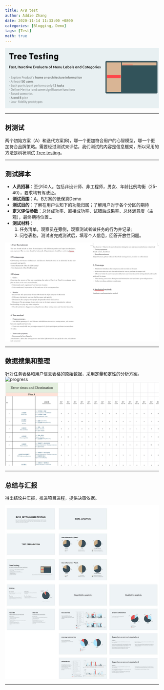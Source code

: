 ```yaml
---
title: A/B test
author: Addie Zhang
date: 2020-11-14 11:33:00 +0800
categories: [Blogging, Demo]
tags: [Test]
math: true
---
```

![tree](/assets/img/sample/02_tree_test/0_tree.png)

---

## 树测试

两个初始方案（A）和迭代方案(B)，哪一个更加符合用户的心智模型，哪一个更加符合品牌策略。需要经过测试来评估，我们测试的内容是信息框架，所以采用的方法是树状测试 [Tree testing](https://www.nngroup.com/articles/tree-testing/)。

---

## 测试脚本
- **人员招募**：至少50人。包括非设计师、非工程师，男女、年龄比例均衡（25-40），要求均有驾驶证。
- **测试范围**：A、B方案的低保真Demo
- **测试目的**：了解在用户认知下的功能归属；了解用户对于各个分区的期待
- **定义评估参数**：总体成功率、直接成功率、试错后成果率、总体满意度（主观），最终期待位置...
- **测试材料**：
  1. 任务清单，观察员在旁侧，观察测试者做任务的行为并记录;
  2. 问卷表格，测试者完成测试后，填写个人信息，回答开放性问题。 

 ![prepare](/assets/img/sample/02_tree_test/1_prepare.png)

---

## 数据搜集和整理

针对任务表格和用户信息表格的原始数据，采用定量和定性的分析方案。
 ![progress](/assets/img/sample/02_tree_test/2_progress.png)
 ![data](/assets/img/sample/02_tree_test/3_raw_data.png)

---


## 总结与汇报

得出结论并汇报，推进项目进程，提供决策依据。

![report](/assets/img/sample/02_tree_test/4_report.png)

---

